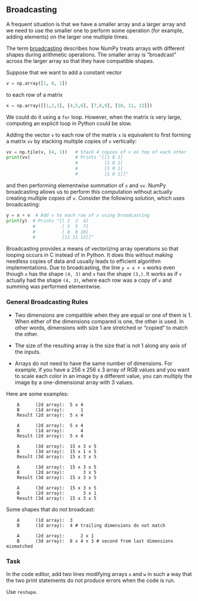## Broadcasting


A frequent situation is that we have 
a smaller array and a larger array and we need to use the smaller one
to perform some operation (for example, adding elements) on the larger one multiple times.

The term [broadcasting](https://numpy.org/doc/stable/user/basics.broadcasting.html) describes how NumPy treats arrays with different shapes 
during arithmetic operations. The smaller array 
is “broadcast” across the larger array so that they have compatible shapes.

Suppose that we want to add a constant vector 
```python
v = np.array([1, 0, 1])
```
 
to each row of a matrix 
```python
x = np.array([[1,2,3], [4,5,6], [7,8,9], [10, 11, 12]])
```
We could do it using a `for` loop. However, when the matrix is very large, computing 
an explicit loop in Python could be slow. 

Adding the vector `v` to each row of the matrix `x`
is equivalent to first forming a matrix `vv` by stacking multiple copies of `v` vertically:

```python
vv = np.tile(v, (4, 1))   # Stack 4 copies of v on top of each other
print(vv)                 # Prints "[[1 0 1]
                          #          [1 0 1]
                          #          [1 0 1]
                          #          [1 0 1]]"
```

and then performing elementwise summation of `x` and `vv`.
NumPy broadcasting allows us to perform this computation without actually 
creating multiple copies of `v`. Consider the following solution, which uses broadcasting:

```python
y = x + v  # Add v to each row of x using broadcasting
print(y)  # Prints "[[ 2  2  4]
          #          [ 5  5  7]
          #          [ 8  8 10]
          #          [11 11 13]]"
```

Broadcasting provides a means of vectorizing array operations so that looping 
occurs in C instead of in Python. It does this without making needless copies of data 
and usually leads to efficient algorithm implementations.
Due to broadcasting, the line `y = x + v` works even though `x` has the shape `(4, 3)` and `v` has the shape `(3,)`. 
It works as if `v` actually had the shape `(4, 3)`, where each row 
was a copy of `v` and summing was performed elementwise.

### General Broadcasting Rules

- Two dimensions are compatible when they are equal or one of them is 1.
  When either of the dimensions compared is one, the other is used. In other 
  words, dimensions with size 1 are stretched or “copied” to match the other.
  
- The size of the resulting array is the size that is not 1 along any axis of the inputs.
  
- Arrays do not need to have the same number of dimensions. For example, 
  if you have a 256 x 256 x 3 array of RGB values and you want to scale each 
  color in an image by a different value, you can multiply the image by a 
  one-dimensional array with 3 values.
  
Here are some examples:

```text
    A      (2d array):  5 x 4
    B      (1d array):      1
    Result (2d array):  5 x 4
    
    A      (2d array):  5 x 4
    B      (1d array):      4
    Result (2d array):  5 x 4
    
    A      (3d array):  15 x 3 x 5
    B      (3d array):  15 x 1 x 5
    Result (3d array):  15 x 3 x 5
    
    A      (3d array):  15 x 3 x 5
    B      (2d array):       3 x 5
    Result (3d array):  15 x 3 x 5
    
    A      (3d array):  15 x 3 x 5
    B      (2d array):       3 x 1
    Result (3d array):  15 x 3 x 5
```
  Some shapes that do not broadcast:
```text
    A      (1d array):  3
    B      (1d array):  4 # trailing dimensions do not match
    
    A      (2d array):      2 x 1
    B      (3d array):  8 x 4 x 3 # second from last dimensions mismatched
```

### Task
In the code editor, add two lines modifying arrays `x` and `w` in such a way that the 
two print statements do not produce errors when the code is run.

<div class="hint">Use <code>reshape</code>.</div>